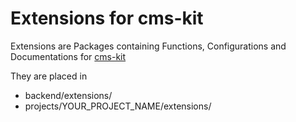 # Extensions for cms-kit

Extensions are Packages containing Functions, Configurations and Documentations for [cms-kit](//github.com/cmskit/core)

They are placed in

* backend/extensions/
* projects/YOUR_PROJECT_NAME/extensions/


